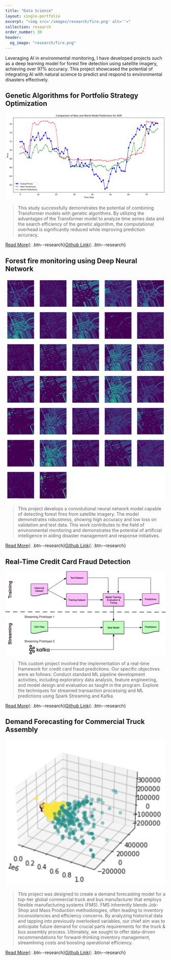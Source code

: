 ```yaml
---
title: "Data Science"
layout: single-portfolio
excerpt: "<img src='/images/research/fire.png' alt=''>"
collection: research
order_number: 30
header: 
  og_image: "research/fire.png"
---
```



Leveraging AI in environmental monitoring, I have developed projects such as a deep learning model for forest fire detection using satellite imagery, achieving over 97% accuracy. This project showcased the potential of integrating AI with natural science to predict and respond to environmental disasters effectively.


## Genetic Algorithms for Portfolio Strategy Optimization

![](/images/research/ga.png)

> This study successfully demonstrates the potential of combining Transformer models with genetic algorithms. By utilizing the advantages of the Transformer model to analyze time series data and the search efficiency of the genetic algorithm, the computational overhead is significantly reduced while improving prediction accuracy.


[Read More](/files/pdf/research/ga.pdf){: .btn--research}[Github Link](https://github.com/SigaoLi/UT_AI_Portfolio_Strategy_Optimization){: .btn--research} 


## Forest fire monitoring using Deep Neural Network

![](/images/research/fire.png)

> This project develops a convolutional neural network model capable of detecting forest fires from satellite imagery. The model demonstrates robustness, showing high accuracy and low loss on validation and test data. This work contributes to the field of environmental monitoring and demonstrates the potential of artificial intelligence in aiding disaster management and response initiatives.

[Read More](/files/pdf/research/fire.pdf){: .btn--research}[Github Link](https://github.com/SigaoLi/UT_DL_Forest_Fire_Monitoring){: .btn--research} 


## Real-Time Credit Card Fraud Detection

![](/images/research/credit.png)

> This custom project involved the implementation of a real-time framework for credit card fraud predictions. Our specific objectives were as follows: Conduct standard ML pipeline development activities, including exploratory data analysis, feature engineering, and model design and evaluation as taught in the program. Explore the techniques for streamed transaction processing and ML predictions using Spark Streaming and Kafka.


[Read More](/files/pdf/research/credit.pdf){: .btn--research}[Github Link](https://github.com/SigaoLi/UW_BD_Credit_Card_Fraud_Detection){: .btn--research} 


## Demand Forecasting for Commercial Truck Assembly

![](/images/research/truck.png)

> This project was designed to create a demand forecasting model for a top-tier global commercial truck and bus manufacturer that employs flexible manufacturing systems (FMS). FMS inherently blends Job-Shop and Mass Production methodologies, often leading to inventory inconsistencies and efficiency concerns. By analyzing historical data and tapping into previously overlooked variables, our chief aim was to anticipate future demand for crucial parts requirements for the truck & bus assembly process. Ultimately, we sought to offer data-driven recommendations for forward-thinking inventory management, streamlining costs and boosting operational efficiency.


[Read More](/files/pdf/research/truck.pdf){: .btn--research}[Github Link](https://github.com/SigaoLi/UT_ML_Demand_Forecasting_for_Truck_Assembly){: .btn--research} 